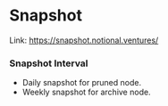 # Snapshot

Link: https://snapshot.notional.ventures/

### Snapshot Interval
- Daily snapshot for pruned node.
- Weekly snapshot for archive node.

